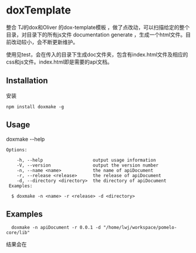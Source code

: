 doxTemplate
===========

整合 TJ的dox和Oliver 的dox-template模板 ，做了点改动，可以扫描给定的整个目录，对目录下的所有js文件 
documentation generate ，生成一个html文件。目前改动较小，会不断更新维护。

使用见test，会在传入的目录下生成doc文件夹，包含有index.html文件及相应的css和js文件。index.html即是需要的api文档。
## Installation
安装
```
npm install doxmake -g
```
## Usage

doxmake --help

```
Options:

    -h, --help                   output usage information
    -V, --version                output the version number
    -n, --name <name>            the name of apiDocument
    -r, --release <release>      the release of apiDocument
    -d, --directory <directory>  the directory of apiDocument
 Examples:

  $ doxmake -n <name> -r <release> -d <directory>
```
## Examples

```
  doxmake -n apiDocument -r 0.0.1 -d "/home/lwj/workspace/pomelo-core/lib"
```
结果会在



